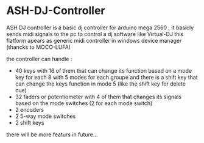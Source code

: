 # ASH-DJ-Controller


ASH DJ controller is a basic dj controller for arduino mega 2560 , it basicly sends midi signals to the pc to control a dj software like Virtual-DJ 
this flatform apears as generic midi controller in windows device manager (thancks to MOCO-LUFA)

the controller can handle :

* 40 keys with 16 of them that can change its function based on a mode key for each 8 with 5 modes for each groupe and there is a shift    key that can change the keys function in mode 5 (like the shift key for delete cue)
* 32 faders or potentiometer with 4 of them that changes its signals based on the mode switches (2 for each mode switch)
* 2 encoders
* 2 5-way mode switches 
* 2 shift keys


there will be more featurs in future...
